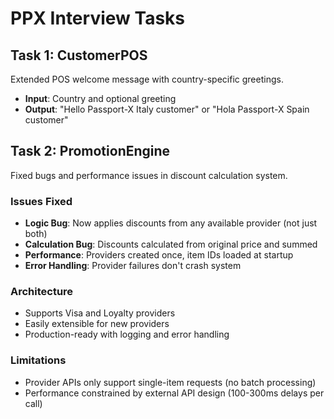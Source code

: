 # PPX Interview Tasks

## Task 1: CustomerPOS
Extended POS welcome message with country-specific greetings.
- **Input**: Country and optional greeting
- **Output**: "Hello Passport-X Italy customer" or "Hola Passport-X Spain customer"

## Task 2: PromotionEngine
Fixed bugs and performance issues in discount calculation system.

### Issues Fixed
- **Logic Bug**: Now applies discounts from any available provider (not just both)
- **Calculation Bug**: Discounts calculated from original price and summed
- **Performance**: Providers created once, item IDs loaded at startup
- **Error Handling**: Provider failures don't crash system

### Architecture
- Supports Visa and Loyalty providers
- Easily extensible for new providers
- Production-ready with logging and error handling

### Limitations
- Provider APIs only support single-item requests (no batch processing)
- Performance constrained by external API design (100-300ms delays per call)